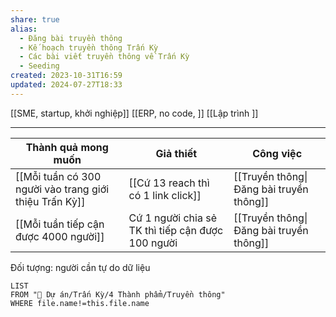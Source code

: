 ```yaml
---
share: true
alias:
  - Đăng bài truyền thông
  - Kế hoạch truyền thông Trấn Kỳ
  - Các bài viết truyền thông về Trấn Kỳ
  - Seeding
created: 2023-10-31T16:59
updated: 2024-07-27T18:33
---
```


[[SME, startup, khởi nghiệp]]
[[ERP, no code, ]] 
[[Lập trình ]] 

----

| Thành quả mong muốn                                    | Giả thiết                                         | Công việc                               |
| ------------------------------------------------------ | ------------------------------------------------- | --------------------------------------- |
| [[Mỗi tuần có 300 người vào trang giới thiệu Trấn Kỳ]] | [[Cứ 13 reach thì có 1 link click]]               | [[Truyền thông\|Đăng bài truyền thông]] |
| [[Mỗi tuần tiếp cận được 4000 người]]                  | Cứ 1 người chia sẻ TK thì tiếp cận được 100 người | [[Truyền thông\|Đăng bài truyền thông]] |


Đối tượng: người cần tự do dữ liệu

```dataview
LIST 
FROM "📐 Dự án/Trấn Kỳ/4 Thành phẩm/Truyền thông" 
WHERE file.name!=this.file.name
```
